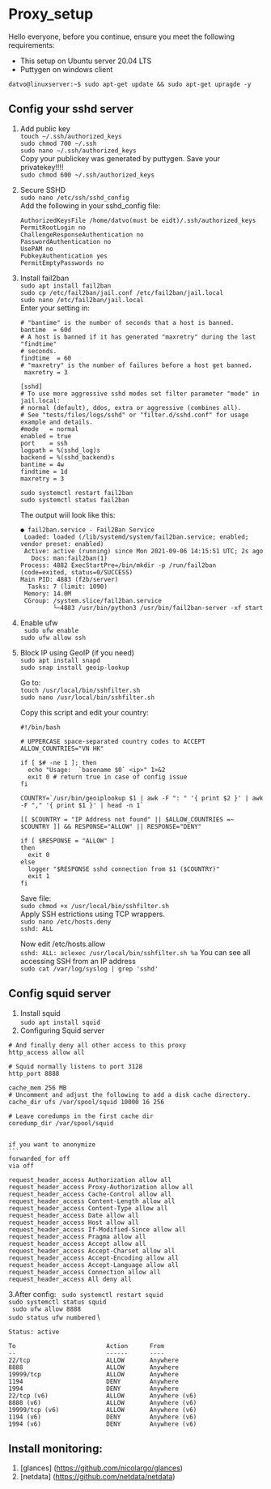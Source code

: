 # Proxy_setup
Hello everyone, before you continue, ensure you meet the following requirements:
* This setup on Ubuntu server 20.04 LTS
* Puttygen on windows client

`datvo@linuxserver:~$ sudo apt-get update && sudo apt-get upragde -y`

## Config your sshd server

1. Add public key \
  `touch ~/.ssh/authorized_keys` \
  `sudo chmod 700 ~/.ssh` \
  `sudo nano ~/.ssh/authorized_keys ` \
  Copy your publickey was generated by puttygen. Save your privatekey!!!! \
  `sudo chmod 600 ~/.ssh/authorized_keys`

2. Secure SSHD \
  `sudo nano /etc/ssh/sshd_config` \
  Add the following in your sshd_config file: 

    ```
    AuthorizedKeysFile /home/datvo(must be eidt)/.ssh/authorized_keys 
    PermitRootLogin no 
    ChallengeResponseAuthentication no 
    PasswordAuthentication no 
    UsePAM no 
    PubkeyAuthentication yes 
    PermitEmptyPasswords no
    ```

3. Install fail2ban \
    `sudo apt install fail2ban` \
    `sudo cp /etc/fail2ban/jail.conf /etc/fail2ban/jail.local` \
    `sudo nano /etc/fail2ban/jail.local`  \
    Enter your setting in:
    ```
    # "bantime" is the number of seconds that a host is banned.  
    bantime  = 60d 
    # A host is banned if it has generated "maxretry" during the last "findtime" 
    # seconds. 
    findtime  = 60 
    # "maxretry" is the number of failures before a host get banned. 
     maxretry = 3 
    ```
    ```
    [sshd] 
    # To use more aggressive sshd modes set filter parameter "mode" in jail.local: 
    # normal (default), ddos, extra or aggressive (combines all). 
    # See "tests/files/logs/sshd" or "filter.d/sshd.conf" for usage example and details. 
    #mode   = normal 
    enabled = true 
    port    = ssh 
    logpath = %(sshd_log)s 
    backend = %(sshd_backend)s 
    bantime = 4w 
    findtime = 1d 
    maxretry = 3
    ```
    
    `sudo systemctl restart fail2ban` \
    `sudo systemctl status fail2ban` 
    
    The output wiil look like this: 
    ```
    ● fail2ban.service - Fail2Ban Service
     Loaded: loaded (/lib/systemd/system/fail2ban.service; enabled; vendor preset: enabled)
     Active: active (running) since Mon 2021-09-06 14:15:51 UTC; 2s ago
       Docs: man:fail2ban(1)
    Process: 4882 ExecStartPre=/bin/mkdir -p /run/fail2ban (code=exited, status=0/SUCCESS)
   Main PID: 4883 (f2b/server)
      Tasks: 7 (limit: 1090)
     Memory: 14.0M
     CGroup: /system.slice/fail2ban.service
             └─4883 /usr/bin/python3 /usr/bin/fail2ban-server -xf start
    ```
4. Enable ufw \
    ` sudo ufw enable` \
    `sudo ufw allow ssh`  
6. Block IP using GeoIP (if you need) \
    `sudo apt install snapd` \
    `sudo snap install geoip-lookup` 
    
    Go to: \
    `touch /usr/local/bin/sshfilter.sh` \
    `sudo nano /usr/local/bin/sshfilter.sh` 
    
    Copy this script and edit your country: 
    
    ```
    #!/bin/bash

    # UPPERCASE space-separated country codes to ACCEPT
    ALLOW_COUNTRIES="VN HK"

    if [ $# -ne 1 ]; then
      echo "Usage:  `basename $0` <ip>" 1>&2
      exit 0 # return true in case of config issue
    fi

    COUNTRY=`/usr/bin/geoiplookup $1 | awk -F ": " '{ print $2 }' | awk -F "," '{ print $1 }' | head -n 1`

    [[ $COUNTRY = "IP Address not found" || $ALLOW_COUNTRIES =~ $COUNTRY ]] && RESPONSE="ALLOW" || RESPONSE="DENY"

    if [ $RESPONSE = "ALLOW" ]
    then
      exit 0
    else
      logger "$RESPONSE sshd connection from $1 ($COUNTRY)"
      exit 1
    fi

    ```
    Save file: \
    `sudo chmod +x /usr/local/bin/sshfilter.sh` \
    Apply SSH estrictions using TCP wrappers. \
    `sudo nano /etc/hosts.deny` \
    `sshd: ALL`

    Now edit /etc/hosts.allow \
    `sshd: ALL: aclexec /usr/local/bin/sshfilter.sh %a` You can see all accessing SSH from an IP address \
    `sudo cat /var/log/syslog | grep 'sshd'`

  ## Config squid server
  1. Install squid \
    `sudo apt install squid`
  2. Configuring Squid server
  
    
    # And finally deny all other access to this proxy
    http_access allow all

    # Squid normally listens to port 3128
    http_port 8888

    cache_mem 256 MB
    # Uncomment and adjust the following to add a disk cache directory.
    cache_dir ufs /var/spool/squid 10000 16 256

    # Leave coredumps in the first cache dir
    coredump_dir /var/spool/squid
    

    if you want to anonymize 
    ```
    forwarded_for off
    via off

    request_header_access Authorization allow all
    request_header_access Proxy-Authorization allow all
    request_header_access Cache-Control allow all
    request_header_access Content-Length allow all
    request_header_access Content-Type allow all
    request_header_access Date allow all
    request_header_access Host allow all
    request_header_access If-Modified-Since allow all
    request_header_access Pragma allow all
    request_header_access Accept allow all
    request_header_access Accept-Charset allow all
    request_header_access Accept-Encoding allow all
    request_header_access Accept-Language allow all
    request_header_access Connection allow all
    request_header_access All deny all

    
3.After config: 
  ` sudo systemctl restart squid` \
  ` sudo systemctl status squid ` \
  ` sudo ufw allow 8888` \
  `sudo status ufw numbered` \
  ```
  Status: active

  To                         Action      From
  --                         ------      ----
  22/tcp                     ALLOW       Anywhere
  8888                       ALLOW       Anywhere
  19999/tcp                  ALLOW       Anywhere
  1194                       DENY        Anywhere
  1994                       DENY        Anywhere
  22/tcp (v6)                ALLOW       Anywhere (v6)
  8888 (v6)                  ALLOW       Anywhere (v6)
  19999/tcp (v6)             ALLOW       Anywhere (v6)
  1194 (v6)                  DENY        Anywhere (v6)
  1994 (v6)                  DENY        Anywhere (v6)

  ```
## Install monitoring:
1. [glances] (https://github.com/nicolargo/glances)
2. [netdata] (https://github.com/netdata/netdata)
  
  
  
  
  
  
  

